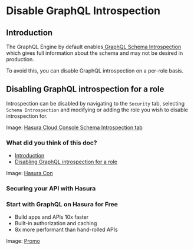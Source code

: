 # Disable GraphQL Introspection

## Introduction​

The GraphQL Engine by default enables[ GraphQL Schema Introspection ](https://spec.graphql.org/June2018/#sec-Schema-Introspection)which gives full information
about the schema and may not be desired in production.

To avoid this, you can disable GraphQL introspection on a per-role basis.

## Disabling GraphQL introspection for a role​

Introspection can be disabled by navigating to the `Security` tab, selecting `Schema Introspection` and modifying or
adding the role you wish to disable introspection for.

Image: [ Hasura Cloud Console Schema Introspection tab ](https://hasura.io/docs/assets/images/disable-introspection-c566f5e103c241e0f9ff629d44286f04.png)

### What did you think of this doc?

- [ Introduction ](https://hasura.io/docs/latest/security/disable-graphql-introspection/#introduction)
- [ Disabling GraphQL introspection for a role ](https://hasura.io/docs/latest/security/disable-graphql-introspection/#disabling-graphql-introspection-for-a-role)


Image: [ Hasura Con ](https://res.cloudinary.com/dh8fp23nd/image/upload/v1677759811/main-web/Group_11455_3_azgk7w.png)

### Securing your API with Hasura

### Start with GraphQL on Hasura for Free

- Build apps and APIs 10x faster
- Built-in authorization and caching
- 8x more performant than hand-rolled APIs


Image: [ Promo ](https://hasura.io/docs/assets/images/hasura-free-ff60e409244e0ea12b5a3045d1a9096b.png)